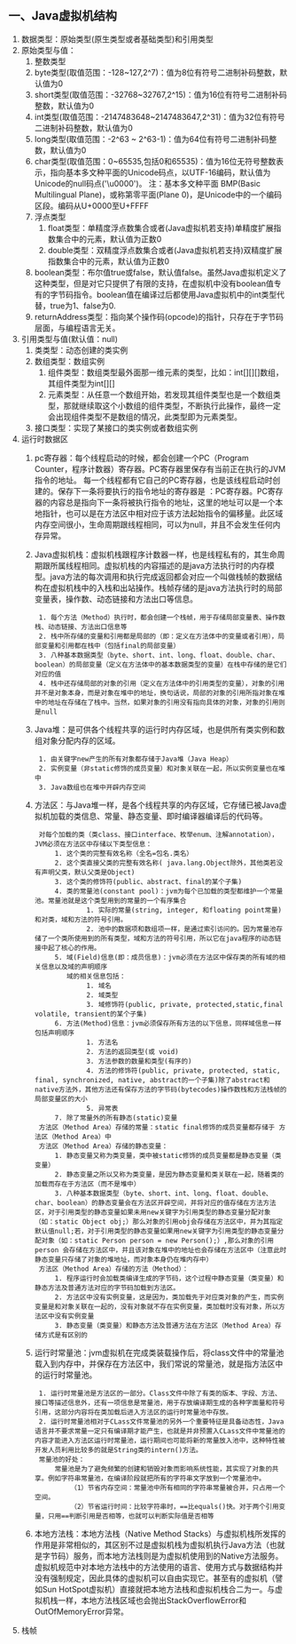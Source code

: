 ## 一、Java虚拟机结构
1. 数据类型：原始类型(原生类型或者基础类型)和引用类型
2. 原始类型与值：
    1. 整数类型
     1. byte类型(取值范围：-128~127,2^7)：值为8位有符号二进制补码整数，默认值为0
     2. short类型(取值范围：-32768~32767,2^15)：值为16位有符号二进制补码整数，默认值为0
     3. int类型(取值范围：-2147483648~2147483647,2^31)：值为32位有符号二进制补码整数，默认值为0
     4. long类型(取值范围：-2^63 ~ 2^63-1)：值为64位有符号二进制补码整数，默认值为0
     5. char类型(取值范围：0~65535,包括0和65535)：值为16位无符号整数表示，指向基本多文种平面的Unicode码点，以UTF-16编码，默认值为Unicode的null码点('\u0000')。
     注：基本多文种平面 BMP(Basic Multilingual Plane)，或称第零平面(Plane 0)，是Unicode中的一个编码区段。编码从U+0000至U+FFFF
    2. 浮点类型
        1. float类型：单精度浮点数集合或者(Java虚拟机若支持)单精度扩展指数集合中的元素，默认值为正数0
        2. double类型：双精度浮点数集合或者(Java虚拟机若支持)双精度扩展指数集合中的元素，默认值为正数0
    3. boolean类型：布尔值true或false，默认值false。虽然Java虚拟机定义了这种类型，但是对它只提供了有限的支持，在虚拟机中没有boolean值专有的字节码指令。boolean值在编译过后都使用Java虚拟机中的int类型代替，true为1、false为0.
    4. returnAddress类型：指向某个操作码(opcode)的指针，只存在于字节码层面，与编程语言无关。
3. 引用类型与值(默认值：null)
    1. 类类型：动态创建的类实例
    2. 数组类型：数组实例
        1. 组件类型：数组类型最外面那一维元素的类型，比如：int[][][]数组，其组件类型为int[][]
        2. 元素类型：从任意一个数组开始，若发现其组件类型也是一个数组类型，那就继续取这个小数组的组件类型，不断执行此操作，最终一定会出现组件类型不是数组的情况，此类型即为元素类型。
    3. 接口类型：实现了某接口的类实例或者数组实例
4. 运行时数据区
    1. pc寄存器：每个线程启动的时候，都会创建一个PC（Program Counter，程序计数器）寄存器。PC寄存器里保存有当前正在执行的JVM指令的地址。 每一个线程都有它自己的PC寄存器，也是该线程启动时创建的。保存下一条将要执行的指令地址的寄存器是 ：PC寄存器。PC寄存器的内容总是指向下一条将被执行指令的地址，这里的地址可以是一个本地指针，也可以是在方法区中相对应于该方法起始指令的偏移量。此区域内存空间很小，生命周期跟线程相同，可以为null，并且不会发生任何内存异常。
    2. Java虚拟机栈：虚拟机栈跟程序计数器一样，也是线程私有的，其生命周期跟所属线程相同。虚拟机栈的内容描述的是java方法执行时的内存模型。java方法的每次调用和执行完成返回都会对应一个叫做栈帧的数据结构在虚拟机栈中的入栈和出站操作。栈帧存储的是java方法执行时的局部变量表，操作数、动态链接和方法出口等信息。

            1. 每个方法（Method）执行时，都会创建一个栈帧，用于存储局部变量表、操作数栈、动态链接、方法出口信息等
            2. 栈中所存储的变量和引用都是局部的（即：定义在方法体中的变量或者引用），局部变量和引用都在栈中（包括final的局部变量）
            3. 八种基本数据类型（byte、short、int、long、float、double、char、boolean）的局部变量（定义在方法体中的基本数据类型的变量）在栈中存储的是它们对应的值
            4. 栈中还存储局部的对象的引用（定义在方法体中的引用类型的变量），对象的引用并不是对象本身，而是对象在堆中的地址，换句话说，局部的对象的引用所指对象在堆中的地址在存储在了栈中。当然，如果对象的引用没有指向具体的对象，对象的引用则是null
    3. Java堆：是可供各个线程共享的运行时内存区域，也是供所有类实例和数组对象分配内存的区域。

            1. 由关键字new产生的所有对象都存储于Java堆（Java Heap）
            2. 实例变量（非static修饰的成员变量）和对象关联在一起，所以实例变量也在堆中
            3. Java数组也在堆中开辟内存空间
    4. 方法区：与Java堆一样，是各个线程共享的内存区域，它存储已被Java虚拟机加载的类信息、常量、静态变量、即时编译器编译后的代码等。

            对每个加载的类（类class、接口interface、枚举enum、注解annotation），JVM必须在方法区中存储以下类型信息：
                1. 这个类的完整有效名称（全名=包名.类名）
                2. 这个类直接父类的完整有效名称( java.lang.Object除外，其他类若没有声明父类，默认父类是Object)
                3. 这个类的修饰符(public、abstract、final的某个子集)
                4. 类的常量池(constant pool)：jvm为每个已加载的类型都维护一个常量池。常量池就是这个类型用到的常量的一个有序集合
                        1. 实际的常量(string, integer, 和floating point常量)和对类，域和方法的符号引用。
                        2. 池中的数据项和数组项一样，是通过索引访问的。因为常量池存储了一个类所使用到的所有类型，域和方法的符号引用，所以它在java程序的动态链接中起了核心的作用。
                5. 域(Field)信息(即：成员信息)：jvm必须在方法区中保存类的所有域的相关信息以及域的声明顺序
                   域的相关信息包括：
                        1. 域名
                        2. 域类型
                        3. 域修饰符(public, private, protected,static,final volatile, transient的某个子集)
                6. 方法(Method)信息：jvm必须保存所有方法的以下信息，同样域信息一样包括声明顺序
                        1. 方法名
                        2. 方法的返回类型(或 void)
                        3. 方法参数的数量和类型(有序的)
                        4. 方法的修饰符(public, private, protected, static, final, synchronized, native, abstract的一个子集)除了abstract和native方法外，其他方法还有保存方法的字节码(bytecodes)操作数栈和方法栈帧的局部变量区的大小
                        5. 异常表
                7. 除了常量外的所有静态(static)变量
            方法区（Method Area）存储的常量：static final修饰的成员变量都存储于 方法区（Method Area）中
            方法区（Method Area）存储的静态变量：
                1. 静态变量又称为类变量，类中被static修饰的成员变量都是静态变量（类变量）
                2. 静态变量之所以又称为类变量，是因为静态变量和类关联在一起，随着类的加载而存在于方法区（而不是堆中）
                3. 八种基本数据类型（byte、short、int、long、float、double、char、boolean）的静态变量会在方法区开辟空间，并将对应的值存储在方法方法区，对于引用类型的静态变量如果未用new关键字为引用类型的静态变量分配对象（如：static Object obj;）那么对象的引用obj会存储在方法区中，并为其指定默认值null;若，对于引用类型的静态变量如果用new关键字为引用类型的静态变量分配对象（如：static Person person = new Person();）,那么对象的引用person 会存储在方法区中，并且该对象在堆中的地址也会存储在方法区中（注意此时静态变量只存储了对象的堆地址，而对象本身仍在堆内存中）
            方法区（Method Area）存储的方法（Method）：
                1. 程序运行时会加载类编译生成的字节码，这个过程中静态变量（类变量）和静态方法及普通方法对应的字节码加载到方法区。
                2. 方法区中没有实例变量，这是因为，类加载先于对应类对象的产生，而实例变量是和对象关联在一起的，没有对象就不存在实例变量，类加载时没有对象，所以方法区中没有实例变量
                3. 静态变量（类变量）和静态方法及普通方法在方法区（Method Area）存储方式是有区别的
    5. 运行时常量池：jvm虚拟机在完成类装载操作后，将class文件中的常量池载入到内存中，并保存在方法区中，我们常说的常量池，就是指方法区中的运行时常量池。

            1. 运行时常量池是方法区的一部分。Class文件中除了有类的版本、字段、方法、接口等描述信息外，还有一项信息是常量池，用于存放编译期生成的各种字面量和符号引用，这部分内容将在类加载后进入方法区的运行时常量池中存放。
            2. 运行时常量池相对于CLass文件常量池的另外一个重要特征是具备动态性，Java语言并不要求常量一定只有编译期才能产生，也就是并非预置入CLass文件中常量池的内容才能进入方法区运行时常量池，运行期间也可能将新的常量放入池中，这种特性被开发人员利用比较多的就是String类的intern()方法。
            常量池的好处：
                常量池是为了避免频繁的创建和销毁对象而影响系统性能，其实现了对象的共享。例如字符串常量池，在编译阶段就把所有的字符串文字放到一个常量池中。
                    （1）节省内存空间：常量池中所有相同的字符串常量被合并，只占用一个空间。
                    （2）节省运行时间：比较字符串时，==比equals()快。对于两个引用变量，只用==判断引用是否相等，也就可以判断实际值是否相等
    6. 本地方法栈：本地方法栈（Native Method Stacks）与虚拟机栈所发挥的作用是非常相似的，其区别不过是虚拟机栈为虚拟机执行Java方法（也就是字节码）服务，而本地方法栈则是为虚拟机使用到的Native方法服务。虚拟机规范中对本地方法栈中的方法使用的语言、使用方式与数据结构并没有强制规定，因此具体的虚拟机可以自由实现它。甚至有的虚拟机（譬如Sun HotSpot虚拟机）直接就把本地方法栈和虚拟机栈合二为一。与虚拟机栈一样，本地方法栈区域也会抛出StackOverflowError和OutOfMemoryError异常。
5. 栈帧





















